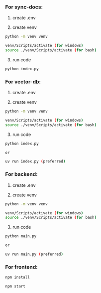 ### For sync-docs:

1. create .env

2. create venv 

```bash
python -m venv venv

venv/Scripts/activate (for windows)
source ./venv/Scripts/activate (for bash)
```

3. run code

```bash
python index.py
```

<!-- ------------- -->

### For vector-db:

1. create .env

2. create venv 

```bash
python -m venv venv

venv/Scripts/activate (for windows)
source ./venv/Scripts/activate (for bash)

```

3. run code

```bash
python index.py

or 

uv run index.py (preferred)
```

<!-- ------------ -->

### For backend:

1. create .env

2. create venv 

```bash
python -m venv venv

venv/Scripts/activate (for windows)
source ./venv/Scripts/activate (for bash)

```

3. run code

```bash
python main.py

or 

uv run main.py (preferred)
```

<!-- ----------------------- -->

### For frontend:

```bash
npm install

npm start
```

